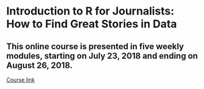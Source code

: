# Introduction to R for Journalists: How to Find Great Stories in Data

## This online course is presented in five weekly modules, starting on July 23, 2018 and ending on August 26, 2018. 

[Course link](https://journalismcourses.org/course/view.php?id=9)